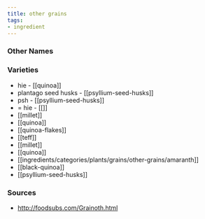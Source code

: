 ```yaml
---
title: other grains
tags:
- ingredient
---
```



### Other Names


### Varieties

* hie - [[quinoa]]
* plantago seed husks - [[psyllium-seed-husks]]
* psh - [[psyllium-seed-husks]]
* = hie - [[]]
* [[millet]]
* [[quinoa]]
* [[quinoa-flakes]]
* [[teff]]
* [[millet]]
* [[quinoa]]
* [[ingredients/categories/plants/grains/other-grains/amaranth]]
* [[black-quinoa]]
* [[psyllium-seed-husks]]

### Sources
* http://foodsubs.com/Grainoth.html
